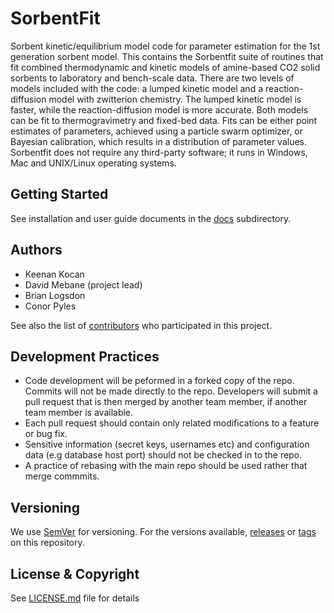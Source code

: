 # SorbentFit
Sorbent kinetic/equilibrium model code for parameter estimation for the 1st generation sorbent model. This contains the Sorbentfit suite of routines that fit combined thermodynamic and kinetic models of amine-based CO2 solid sorbents to laboratory and bench-scale data.  There are two levels of models included with the code: a lumped kinetic model and a reaction-diffusion model with zwitterion chemistry. The lumped kinetic model is faster, while the reaction-diffusion model is more accurate. Both models can be fit to thermogravimetry and fixed-bed data. Fits can be either point estimates of parameters, achieved using a particle swarm optimizer, or Bayesian calibration, which results in a distribution of parameter values. Sorbentfit does not require any third-party software; it runs in Windows, Mac and UNIX/Linux operating systems.

## Getting Started
See installation and user guide documents in the [docs](docs) subdirectory.

## Authors
* Keenan Kocan
* David Mebane (project lead)
* Brian Logsdon
* Conor Pyles

See also the list of [contributors](../../contributors) who participated in this project.

## Development Practices
* Code development will be peformed in a forked copy of the repo. Commits will not be 
  made directly to the repo. Developers will submit a pull request that is then merged
  by another team member, if another team member is available.
* Each pull request should contain only related modifications to a feature or bug fix.  
* Sensitive information (secret keys, usernames etc) and configuration data 
  (e.g database host port) should not be checked in to the repo.
* A practice of rebasing with the main repo should be used rather that merge commmits.

## Versioning
We use [SemVer](http://semver.org/) for versioning. For the versions available, 
[releases](../../releases) or [tags](../..//tags) on this repository. 

## License & Copyright
See [LICENSE.md](LICENSE.md) file for details
